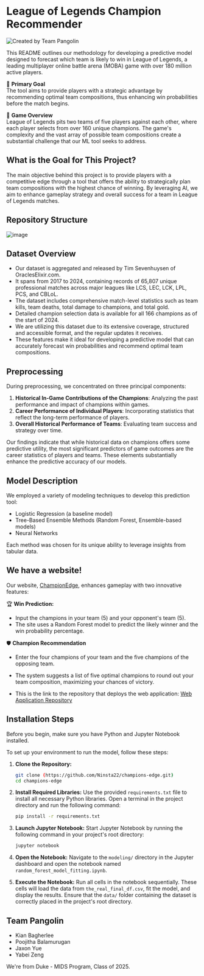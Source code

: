 # League of Legends Champion Recommender

![Created by Team Pangolin](https://github.com/Ninsta22/champions-edge/assets/142264378/52981049-3b54-49d2-8625-31232628e504)

This README outlines our methodology for developing a predictive model designed to forecast which team is likely to win in League of Legends, a leading multiplayer online battle arena (MOBA) game with over 180 million active players.

🎯 **Primary Goal**  
The tool aims to provide players with a strategic advantage by recommending optimal team compositions, thus enhancing win probabilities before the match begins.

👥 **Game Overview**  
League of Legends pits two teams of five players against each other, where each player selects from over 160 unique champions. The game's complexity and the vast array of possible team compositions create a substantial challenge that our ML tool seeks to address.

## What is the Goal for This Project?
The main objective behind this project is to provide players with a competitive edge through a tool that offers the ability to strategically plan team compositions with the highest chance of winning. By leveraging AI, we aim to enhance gameplay strategy and overall success for a team in League of Legends matches.

## Repository Structure

![image](https://github.com/Ninsta22/champions-edge/assets/142264378/fd75d005-4e1c-4118-b76a-f7c1033cf6ad)
                  

## Dataset Overview

- Our dataset is aggregated and released by Tim Sevenhuysen of OraclesElixir.com.
- It spans from 2017 to 2024, containing records of 65,807 unique professional matches across major leagues like LCS, LEC, LCK, LPL, PCS, and CBLoL.
- The dataset includes comprehensive match-level statistics such as team kills, team deaths, total damage to champions, and total gold.
- Detailed champion selection data is available for all 166 champions as of the start of 2024.
- We are utilizing this dataset due to its extensive coverage, structured and accessible format, and the regular updates it receives.
- These features make it ideal for developing a predictive model that can accurately forecast win probabilities and recommend optimal team compositions.

## Preprocessing
During preprocessing, we concentrated on three principal components:
1. **Historical In-Game Contributions of the Champions**: Analyzing the past performance and impact of champions within games.
2. **Career Performance of Individual Players**: Incorporating statistics that reflect the long-term performance of players.
3. **Overall Historical Performance of Teams**: Evaluating team success and strategy over time.

Our findings indicate that while historical data on champions offers some predictive utility, the most significant predictors of game outcomes are the career statistics of players and teams. These elements substantially enhance the predictive accuracy of our models.

## Model Description
We employed a variety of modeling techniques to develop this prediction tool:
- Logistic Regression (a baseline model)
- Tree-Based Ensemble Methods (Random Forest, Ensemble-based models)
- Neural Networks

Each method was chosen for its unique ability to leverage insights from tabular data.

## We have a website!

Our website, [ChampionEdge](https://championedge.streamlit.app/), enhances gameplay with two innovative features:

🏆 **Win Prediction:**
- Input the champions in your team (5) and your opponent's team (5).
- The site uses a Random Forest model to predict the likely winner and the win probability percentage.

🛡️ **Champion Recommendation**
- Enter the four champions of your team and the five champions of the opposing team.
- The system suggests a list of five optimal champions to round out your team composition, maximizing your chances of victory.

- This is the link to the repository that deploys the web application: [Web Application Repository](https://github.com/yabeizeng1121/webapp)

## Installation Steps

Before you begin, make sure you have Python and Jupyter Notebook installed.

To set up your environment to run the model, follow these steps:

1. **Clone the Repository:**
   ```bash
   git clone (https://github.com/Ninsta22/champions-edge.git)
   cd champions-edge

2. **Install Required Libraries:**
   Use the provided `requirements.txt` file to install all necessary Python libraries. Open a terminal in the project directory and run the following command:

   ```bash
   pip install -r requirements.txt

3. **Launch Jupyter Notebook:**
   Start Jupyter Notebook by running the following command in your project's root directory:
   ```bash
   jupyter notebook

4. **Open the Notebook:**
   Navigate to the `modeling/` directory in the Jupyter dashboard and open the notebook named `random_forest_model_fitting.ipynb`.

5. **Execute the Notebook:**
   Run all cells in the notebook sequentially. These cells will load the data from `the_real_final_df.csv`, fit the model, and display the results. Ensure that the `data/` folder 
   containing the dataset is correctly placed in the project's root directory.


## Team Pangolin

- Kian Bagherlee
- Poojitha Balamurugan
- Jaxon Yue
- Yabei Zeng

We're from Duke - MIDS Program, Class of 2025.





